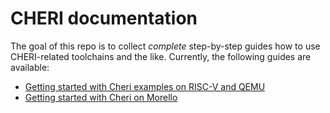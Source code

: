 # CHERI documentation

The goal of this repo is to collect *complete* step-by-step guides how to use CHERI-related toolchains and the like. Currently, the following guides are available:

 * [Getting started with Cheri examples on RISC-V and QEMU](riscv-getting-started.md)
 * [Getting started with Cheri on Morello](morello-getting-started.md)